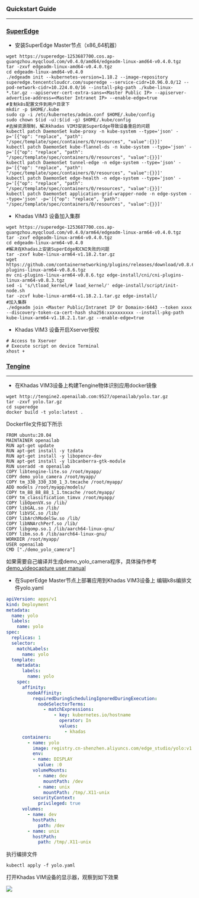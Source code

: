 ### Quickstart Guide
------------
### [SuperEdge](https://github.com/superedge/superedge "SuperEdge")
- 安装SuperEdge Master节点（x86_64机器）
```shell
wget https://superedge-1253687700.cos.ap-guangzhou.myqcloud.com/v0.4.0/amd64/edgeadm-linux-amd64-v0.4.0.tgz
tar -zxvf edgeadm-linux-amd64-v0.4.0.tgz
cd edgeadm-linux-amd64-v0.4.0
./edgeadm init --kubernetes-version=1.18.2 --image-repository superedge.tencentcloudcr.com/superedge --service-cidr=10.96.0.0/12 --pod-network-cidr=10.224.0.0/16 --install-pkg-path ./kube-linux-*.tar.gz --apiserver-cert-extra-sans=<Master Public IP> --apiserver-advertise-address=<Master Intranet IP> --enable-edge=true
#复制k8s配置文件到用户目录下
mkdir -p $HOME/.kube
sudo cp -i /etc/kubernetes/admin.conf $HOME/.kube/config
sudo chown $(id -u):$(id -g) $HOME/.kube/config
#去掉资源限制，解决khadas VIM3安装SuperEdge导致设备重启的问题
kubectl patch DaemonSet kube-proxy -n kube-system --type='json' -p='[{"op": "replace", "path": "/spec/template/spec/containers/0/resources", "value":{}}]'
kubectl patch DaemonSet kube-flannel-ds -n kube-system --type='json' -p='[{"op": "replace", "path": "/spec/template/spec/containers/0/resources", "value":{}}]'
kubectl patch DaemonSet tunnel-edge -n edge-system --type='json' -p='[{"op": "replace", "path": "/spec/template/spec/containers/0/resources", "value":{}}]'
kubectl patch DaemonSet edge-health -n edge-system --type='json' -p='[{"op": "replace", "path": "/spec/template/spec/containers/0/resources", "value":{}}]'
kubectl patch DaemonSet application-grid-wrapper-node -n edge-system --type='json' -p='[{"op": "replace", "path": "/spec/template/spec/containers/0/resources", "value":{}}]'
```
- Khadas VIM3 设备加入集群
```shell
wget https://superedge-1253687700.cos.ap-guangzhou.myqcloud.com/v0.4.0/arm64/edgeadm-linux-arm64-v0.4.0.tgz
tar -zxvf edgeadm-linux-arm64-v0.4.0.tgz
cd edgeadm-linux-arm64-v0.4.0
#解决在Khadas上安装SuperEdge和CNI失败的问题
tar -zxvf kube-linux-arm64-v1.18.2.tar.gz
wget https://github.com/containernetworking/plugins/releases/download/v0.8.6/cni-plugins-linux-arm64-v0.8.6.tgz
mv cni-plugins-linux-arm64-v0.8.6.tgz edge-install/cni/cni-plugins-linux-arm64-v0.8.3.tgz
sed -i 's/\tload_kernel/# load_kernel/' edge-install/script/init-node.sh
tar -zcvf kube-linux-arm64-v1.18.2.1.tar.gz edge-install/
#加入集群
./edgeadm join <Master Public/Intranet IP Or Domain>:6443 --token xxxx --discovery-token-ca-cert-hash sha256:xxxxxxxxxx --install-pkg-path kube-linux-arm64-v1.18.2.1.tar.gz --enable-edge=true
```
- Khadas VIM3 设备开启Xserver授权
```shell
# Access to Xserver
# Execute script on device Terminal
xhost +
```

### [Tengine](https://github.com/OAID/Tengine "Tengine")
------------
- 在Khadas VIM3设备上构建Tengine物体识别应用docker镜像
```shell
wget http://tengine2.openailab.com:9527/openailab/yolo.tar.gz
tar -zxvf yolo.tar.gz
cd superedge
docker build -t yolo:latest .
```
Dockerfile文件如下所示
```
FROM ubuntu:20.04
MAINTAINER openailab
RUN apt-get update
RUN apt-get install -y tzdata
RUN apt-get install -y libopencv-dev
RUN apt-get install -y libcanberra-gtk-module
RUN useradd -m openailab
COPY libtengine-lite.so /root/myapp/
COPY demo_yolo_camera /root/myapp/
COPY tm_330_330_330_1_3.tmcache /root/myapp/
ADD models /root/myapp/models/
COPY tm_88_88_88_1_1.tmcache /root/myapp/
COPY tm_classification_timvx /root/myapp/
COPY libOpenVX.so /lib/
COPY libGAL.so /lib/
COPY libVSC.so /lib/
COPY libArchModelSw.so /lib/
COPY libNNArchPerf.so /lib/
COPY libgomp.so.1 /lib/aarch64-linux-gnu/
COPY libm.so.6 /lib/aarch64-linux-gnu/
WORKDIR /root/myapp/
USER openailab
CMD ["./demo_yolo_camera"]
```
如果需要自己编译并生成demo_yolo_camera程序，具体操作参考[demo_videocapture user manual](https://github.com/OAID/Tengine/blob/tengine-lite/doc/demo_videocapture_user_manual.md "demo_videocapture user manual")

- 在SuperEdge Master节点上部署应用到Khadas VIM3设备上
编辑k8s编排文件yolo.yaml
```yaml
apiVersion: apps/v1
kind: Deployment
metadata:
  name: yolo
  labels:
    name: yolo
spec:
  replicas: 1
  selector:
    matchLabels:
      name: yolo
  template:
    metadata:
      labels:
        name: yolo
    spec:
      affinity:
        nodeAffinity:
          requiredDuringSchedulingIgnoredDuringExecution:
            nodeSelectorTerms:
              - matchExpressions:
                  - key: kubernetes.io/hostname
                    operator: In
                    values:
                      - khadas
      containers:
        - name: yolo
          image: registry.cn-shenzhen.aliyuncs.com/edge_studio/yolo:v1.0
          env:
          - name: DISPLAY
            value: :0
          volumeMounts:
            - name: dev
              mountPath: /dev
            - name: unix
              mountPath: /tmp/.X11-unix
          securityContext:
            privileged: true
      volumes:
        - name: dev
          hostPath:
            path: /dev
        - name: unix
          hostPath:
            path: /tmp/.X11-unix
```
执行编排文件
```shell
kubectl apply -f yolo.yaml
```
打开Khadas VIM设备的显示器，观察到如下效果

![](http://tengine2.openailab.com:9527/openailab/yolo_demo.jpg)
